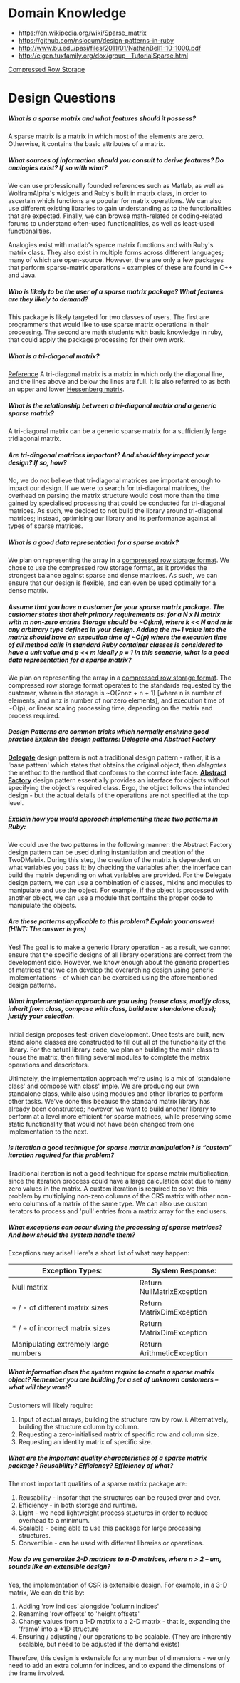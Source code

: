 # Domain Knowledge

* https://en.wikipedia.org/wiki/Sparse_matrix
* https://github.com/nslocum/design-patterns-in-ruby
* http://www.bu.edu/pasi/files/2011/01/NathanBell1-10-1000.pdf
* http://eigen.tuxfamily.org/dox/group__TutorialSparse.html

[Compressed Row Storage](http://www.netlib.org/utk/people/JackDongarra/etemplates/node373.html)

# Design Questions
##### What is a sparse matrix and what features should it possess?
A sparse matrix is a matrix in which most of the elements are zero. Otherwise, it contains the basic attributes of a matrix.

##### What sources of information should you consult to derive features? Do analogies exist? If so with what?
We can use professionally founded references such as Matlab, as well as WolframAlpha's widgets and Ruby's built in matrix class, in order to ascertain which functions are popular for matrix operations. We can also use different existing libraries to gain understanding as to the functionalities that are expected. Finally, we can browse math-related or coding-related forums to understand often-used functionalities, as well as least-used functionalities. 

Analogies exist with matlab's sparce matrix functions and with Ruby's matrix class. They also exist in multiple forms across different languages; many of which are open-source. However, there are only a few packages that perform sparse-matrix operations - examples of these are found in C++ and Java.

##### Who is likely to be the user of a sparse matrix package? What features are they likely to demand?
This package is likely targeted for two classes of users. The first are programmers that would like to use sparse matrix operations in their processing. The second are math students with basic knowledge in ruby, that could apply the package processing for their own work.

##### What is a tri-diagonal matrix?
[Reference](https://en.wikipedia.org/wiki/Tridiagonal_matrix) A tri-diagonal matrix is a matrix in which only the diagonal line, and the lines above and below the lines are full. It is also referred to as both an upper and lower [Hessenberg matrix](https://en.wikipedia.org/wiki/Hessenberg_matrix).

##### What is the relationship between a tri-diagonal matrix and a generic sparse matrix?
A tri-diagonal matrix can be a generic sparse matrix for a sufficiently large tridiagonal matrix. 

##### Are tri-diagonal matrices important? And should they impact your design? If so, how?
No, we do not believe that tri-diagonal matrices are important enough to impact our design. If we were to search for tri-diagonal matrices, the overhead on parsing the matrix structure would cost more than the time gained by specialised processing that could be conducted for tri-diagonal matrices. As such, we decided to not build the library around tri-diagonal matrices; instead, optimising our library and its performance against all types of sparse matrices.

##### What is a good data representation for a sparse matrix?
We plan on representing the array in a [compressed row storage format](http://www.netlib.org/utk/people/JackDongarra/etemplates/node373.html). We chose to use the compressed row storage format, as it provides the strongest balance against sparse and dense matrices. As such, we can ensure that our design is flexible, and can even be used optimally for a dense matrix.

##### Assume that you have a customer for your sparse matrix package. The customer states that their primary requirements as: for a N x N matrix with m non-zero entries Storage should be ~O(km), where k << N and m is any arbitrary type defined in your design. Adding the m+1 value into the matrix should have an execution time of ~O(p) where the execution time of all method calls in standard Ruby container classes is considered to have a unit value and p << m ideally p = 1 In this scenario, what is a good data representation for a sparse matrix?
We plan on representing the array in a [compressed row storage format](http://www.netlib.org/utk/people/JackDongarra/etemplates/node373.html). The compressed row storage format operates to the standards requested by the customer, wherein the storage is ~O(2nnz + n + 1) [where n is number of elements, and nnz is number of nonzero elements], and execution time of ~O(p), or linear scaling processing time, depending on the matrix and process required.

##### Design Patterns are common tricks which normally enshrine good practice Explain the design patterns: Delegate and Abstract Factory
**[Delegate](http://stackoverflow.com/questions/7168714/what-is-the-purpose-of-a-delegation-pattern)** design pattern is not a traditional design pattern - rather, it is a 'base pattern' which states that obtains the original object, then *delegates* the method to the method that conforms to the correct interface. **[Abstract Factory](https://sourcemaking.com/design_patterns/abstract_factory)** design pattern essentially provides an interface for objects without specifying the object's required class. Ergo, the object follows the intended design - but the actual details of the operations are not specified at the top level.

##### Explain how you would approach implementing these two patterns in Ruby:
We could use the two patterns in the following manner: the Abstract Factory design pattern can be used during instantiation and creation of the TwoDMatrix. During this step, the creation of the matrix is dependent on what variables you pass it; by checking the variables after, the interface can build the matrix depending on what variables are provided. For the Delegate design pattern, we can use a combination of classes, mixins and modules to manipulate and use the object. For example, if the object is processed with another object, we can use a module that contains the proper code to manipulate the objects.

##### Are these patterns applicable to this problem? Explain your answer! (HINT: The answer is yes)
Yes! The goal is to make a generic library operation - as a result, we cannot ensure that the specific designs of all library operations are correct from the development side. However, we know enough about the generic properties of matrices that we can develop the overarching design using generic implementations - of which can be exercised using the aforementioned design patterns.

##### What implementation approach are you using (reuse class, modify class, inherit from class, compose with class, build new standalone class); justify your selection.
Initial design proposes test-driven development. Once tests are built, new stand alone classes are constructed to fill out all of the functionality of the library. For the actual library code, we plan on building the main class to house the matrix, then filling several modules to complete the matrix operations and descriptors.

Ultimately, the implementation approach we're using is a mix of 'standalone class' and compose with class' imple. We are producing our own standalone class, while also using modules and other libraries to perform other tasks. We've done this because the standard matrix library has already been constructed; however, we want to build another library to perform at a level more efficient for sparse matrices, while preserving some static functionality that would not have been changed from one implementation to the next.

##### Is iteration a good technique for sparse matrix manipulation? Is “custom” iteration required for this problem? 
Traditional iteration is not a good technique for sparse matrix multiplication, since the iteration proccess could have a large calculation cost due to many zero values in the matrix. A custom iteration is required to solve this problem by multiplying non-zero columns of the CRS matrix with other non-xero columns of a matrix of the same type. We can also use custom iterators to process and 'pull' entries from a matrix array for the end users.

##### What exceptions can occur during the processing of sparse matrices? And how should the system handle them? 
Exceptions may arise! Here's a short list of what may happen:

| Exception Types:   						 | System Response:                          |
|--------------------------------------------|-------------------------------------------|
| Null matrix        						 | Return NullMatrixException                |
| + / - of different matrix sizes			 | Return MatrixDimException		  		 |
| * / ÷ of incorrect matrix sizes			 | Return MatrixDimException				 |
| Manipulating extremely large numbers	     | Return ArithmeticException				 |

##### What information does the system require to create a sparse matrix object? Remember you are building for a set of unknown customers – what will they want?
Customers will likely require:

1. Input of actual arrays, building the structure row by row.
	i. Alternatively, building the structure column by column.
2. Requesting a zero-initialised matrix of specific row and column size.
3. Requesting an identity matrix of specific size.

##### What are the important quality characteristics of a sparse matrix package? Reusability? Efficiency? Efficiency of what?
The most important qualities of a sparse matrix package are:

1. Reusability - insofar that the structures can be reused over and over.
2. Efficiency - in both storage and runtime.
3. Light - we need lightweight process stuctures in order to reduce overhead to a minimum.
4. Scalable - being able to use this package for large processing structures.
5. Convertible - can be used with different libraries or operations.

##### How do we generalize 2-D matrices to n-D matrices, where n > 2 – um, sounds like an extensible design?
Yes, the implementation of CSR is extensible design. For example, in a 3-D matrix, We can do this by:

1. Adding 'row indices' alongside 'column indices'
2. Renaming 'row offsets' to 'height offsets'
3. Change values from a 1-D matrix to a 2-D matrix - that is, expanding the 'frame' into a +1D structure
4. Ensuring / adjusting / our operations to be scalable. (They are inherently scalable, but need to be adjusted if the demand exists)

Therefore, this design is extensible for any number of dimensions - we only need to add an extra column for indices, and to expand the dimensions of the frame involved.

